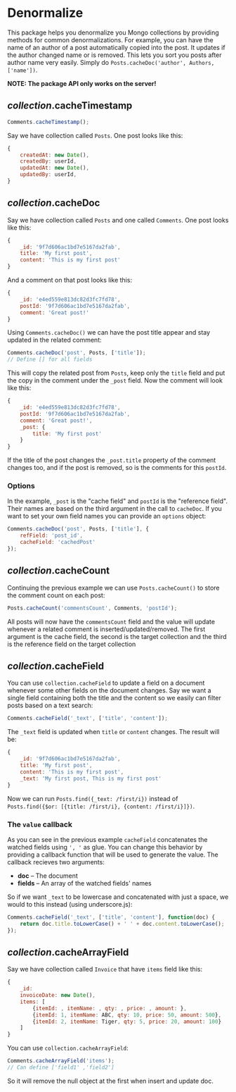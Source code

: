 # Denormalize

This package helps you denormalize you Mongo collections by providing methods for common denormalizations. For example, you can have the name of an author of a post automatically copied into the post. It updates if the author changed name or is removed. This lets you sort you posts after author name very easily. Simply do `Posts.cacheDoc('author', Authors, ['name'])`.

**NOTE: The package API only works on the server!**

## *collection*.cacheTimestamp

```javascript
Comments.cacheTimestamp();
```

Say we have collection called `Posts`. One post looks like this:

```javascript
{
	createdAt: new Date(),
	createdBy: userId,
	updatedAt: new Date(),
	updatedBy: userId,
}
```

## *collection*.cacheDoc

Say we have collection called `Posts` and one called `Comments`. One post looks like this:

```javascript
{
	_id: '9f7d606ac1bd7e5167da2fab',
	title: 'My first post',
	content: 'This is my first post'
}
```

And a comment on that post looks like this:

```javascript
{
	_id: 'e4ed559e813dc82d3fc7fd78',
	postId: '9f7d606ac1bd7e5167da2fab',
	comment: 'Great post!'
}
```

Using `Comments.cacheDoc()` we can have the post title appear and stay updated in the related comment:

```javascript
Comments.cacheDoc('post', Posts, ['title']);
// Define [] for all fields
```

This will copy the related post from `Posts`, keep only the `title` field and put the copy in the comment under the `_post` field. Now the comment will look like this:

```javascript
{
	_id: 'e4ed559e813dc82d3fc7fd78',
	postId: '9f7d606ac1bd7e5167da2fab',
	comment: 'Great post!',
	_post: {
		title: 'My first post'
	}
}
```

If the title of the post changes the `_post.title` property of the comment changes too, and if the post is removed, so is the comments for this `postId`.

### Options

In the example, `_post` is the "cache field" and `postId` is the "reference field". Their names are based on the third argument in the call to `cacheDoc`. If you want to set your own field names you can provide an `options` object:

```javascript
Comments.cacheDoc('post', Posts, ['title'], {
	refField: 'post_id',
	cacheField: 'cachedPost'
});
```

## *collection*.cacheCount

Continuing the previous example we can use `Posts.cacheCount()` to store the comment count on each post:

```javascript
Posts.cacheCount('commentsCount', Comments, 'postId');
```

All posts will now have the `commentsCount` field and the value will update whenever a related comment is inserted/updated/removed. The first argument is the cache field, the second is the target collection and the third is the reference field on the target collection

## *collection*.cacheField

You can use `collection.cacheField` to update a field on a document whenever some other fields on the document changes. Say we want a single field containing both the title and the content so we easily can filter posts based on a text search:

```javascript
Comments.cacheField('_text', ['title', 'content']);
```

The `_text` field is updated when `title` or `content` changes. The result will be:

```javascript
{
	_id: '9f7d606ac1bd7e5167da2fab',
	title: 'My first post',
	content: 'This is my first post',
	_text: 'My first post, This is my first post'
}
```

Now we can run `Posts.find({_text: /first/i})` instead of `Posts.find({$or: [{title: /first/i}, {content: /first/i}]})`.

### The `value` callback

As you can see in the previous example `cacheField` concatenates the watched fields using `', '` as glue. You can change this behavior by providing a callback function that will be used to generate the value. The callback recieves two arguments:

* __doc__ – The document
* __fields__ – An array of the watched fields' names

So if we want `_text` to be lowercase and concatenated with just a space, we would to this instead (using underscore.js):

```javascript
Comments.cacheField('_text', ['title', 'content'], function(doc) {
	return doc.title.toLowerCase() + ' ' + doc.content.toLowerCase();
});
```

## *collection*.cacheArrayField

Say we have collection called `Invoice` that have `items` field like this:

```javascript
{
	_id:
	invoiceDate: new Date(),
	items: [
		{itemId: , itemName: , qty: , price: , amount: },
		{itemId: 1, itemName: ABC, qty: 10, price: 50, amount: 500},
		{itemId: 2, itemName: Tiger, qty: 5, price: 20, amount: 100}
	]
}
```
You can use `collection.cacheArrayField`:

```javascript
Comments.cacheArrayField('items');
// Can define ['field1' ,'field2']
```
So it will remove the null object at the first when insert and update doc.